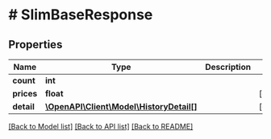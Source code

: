 # # SlimBaseResponse

## Properties

Name | Type | Description | Notes
------------ | ------------- | ------------- | -------------
**count** | **int** |  |
**prices** | **float** |  | [optional]
**detail** | [**\OpenAPI\Client\Model\HistoryDetail[]**](HistoryDetail.md) |  | [optional]

[[Back to Model list]](../../README.md#models) [[Back to API list]](../../README.md#endpoints) [[Back to README]](../../README.md)
